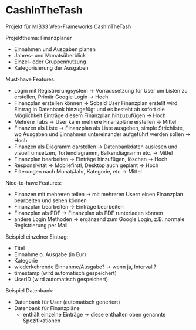# CashInTheTash

Projekt für MIB33 Web-Frameworks
CashInTheTash

Projektthema: Finanzplaner
- Einnahmen und Ausgaben planen
- Jahres- und Monatsüberblick
- Einzel- oder Gruppennutzung
- Kategorisierung der Ausgaben

Must-have Features: 
- Login mit Registrierungsystem -> Vorraussetzung für User um Listen zu erstellen, Primär Google Login -> Hoch
- Finanzplan erstellen können -> Sobald User Finanzplan erstellt wird Eintrag in Datenbank hinzugefügt und es besteht ab sofort die Möglichkeit        Einträge diesem Finanzplan hinzuzufügen -> Hoch
- Mehrere Tabs -> User kann mehrere Finanzpläne erstellen -> Mittel
- Finanzen als Liste -> Finanzplan als Liste ausgeben, simple Strichliste, wo Ausgaben und Einnahmen untereinander aufgeführt werden sollen -> Hoch
- Finanzen als Diagramm darstellen -> Datenbankdaten auslesen und visuell umsetzen, Tortendiagramm, Balkendiagramm etc. -> Mittel
- Finanzplan bearbeiten -> Einträge hinzufügen, löschen -> Hoch
- Responsivität -> Mobilefirst!, Desktop auch geplant -> Hoch
- Filterungen nach Monat/Jahr, Kategorie, etc -> Mittel

Nice-to-have Features: 
- Finanzen mit mehreren teilen -> mit mehreren Usern einen Finanzplan bearbeiten und sehen können
- Finanzplan bearbeiten -> Einträge bearbeiten
- Finanzplan als PDF ->  Finanzplan als PDF runterladen können
- andere Login Methoden -> ergänzend zum Google Login, z.B. normale Registrierung per Mail

Beispiel einzelner Eintrag:
- Titel
- Einnahme o. Ausgabe (in Eur)
- Kategorie
- wiederkehrende Einnahme/Ausgabe? -> wenn ja, Intervall?
- timestamp (wird automatisch gespeichert)
- UserID (wird automatisch gespeichert)

Beispiel Datenbank:
- Datenbank für User (automatisch generiert)
- Datenbank für Finanzpläne 
    - enthält einzelne Einträge -> diese enthalten oben genannte Spezifikationen